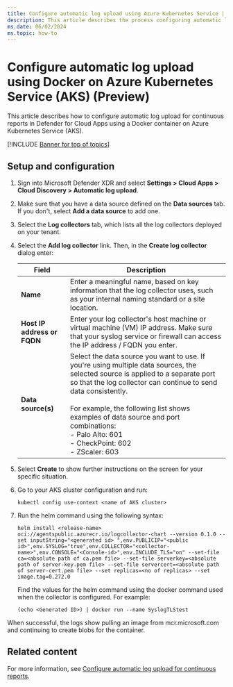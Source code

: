 ```yaml
---
title: Configure automatic log upload using Azure Kubernetes Service | Microsoft Defender for Cloud Apps 
description: This article describes the process configuring automatic log upload for continuous reports in Defender for Cloud Apps using Azure Kubernetes Service.
ms.date: 06/02/2024
ms.topic: how-to
---
```


# Configure automatic log upload using Docker on Azure Kubernetes Service (AKS) (Preview)

This article describes how to configure automatic log upload for continuous reports in Defender for Cloud Apps using a Docker container on Azure Kubernetes Service (AKS).

[!INCLUDE [Banner for top of topics](includes/banner.md)]

## Setup and configuration

1. Sign into Microsoft Defender XDR and select **Settings > Cloud Apps > Cloud Discovery > Automatic log upload**.

1. Make sure that you have a data source defined on the **Data sources** tab. If you don't, select **Add a data source** to add one. 

1. Select the **Log collectors** tab, which lists all the log collectors deployed on your tenant.

1. Select the **Add log collector** link. Then, in the **Create log collector** dialog enter:

    |Field  |Description  |
    |---------|---------|
    |**Name**     |    Enter a meaningful name, based on key information that the log collector uses, such as your internal naming standard or a site location.     |
    |**Host IP address or FQDN**     |  Enter your log collector's host machine or virtual machine (VM) IP address. Make sure that your syslog service or firewall can access the IP address / FQDN you enter. |
    |**Data source(s)**     |  Select the data source you want to use.  If you're using multiple data sources, the selected source is applied to a separate port so that the log collector can continue to send data consistently.  <br><br>For example, the following list shows examples of data source and port combinations: <br>- Palo Alto: 601 <br>- CheckPoint: 602 <br>- ZScaler: 603 |

1. Select **Create** to show further instructions on the screen for your specific situation.

1. Go to your AKS cluster configuration and run:

    ```AzureCLI
    kubectl config use-context <name of AKS cluster>
    ```

1. Run the helm command using the following syntax:

    ```AzureCLI
    helm install <release-name> oci://agentspublic.azurecr.io/logcollector-chart --version 0.1.0 --set inputString="<generated id> ",env.PUBLICIP="<public id>",env.SYSLOG="true",env.COLLECTOR="<collector-name>",env.CONSOLE="<Console-id>",env.INCLUDE_TLS="on" --set-file ca=<absolute path of ca.pem file> --set-file serverkey=<absolute path of server-key.pem file> --set-file servercert=<absolute path of server-cert.pem file> --set replicas=<no of replicas> --set image.tag=0.272.0
    ```

    Find the values for the helm command using the docker command used when the collector is configured. For example:

    ```azurecli
    (echo <Generated ID>) | docker run --name SyslogTLStest
    ```

When successful, the logs show pulling an image from mcr.microsoft.com and continuing to create blobs for the container.

## Related content

For more information, see [Configure automatic log upload for continuous reports](discovery-docker.md). 
